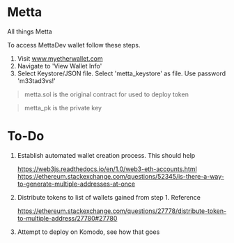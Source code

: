 # Metta
All things Metta

To access MettaDev wallet follow these steps.

1. Visit www.myetherwallet.com
2. Navigate to 'View Wallet Info'
3. Select Keystore/JSON file. Select 'metta_keystore' as file. Use password 'm33tad3vs!'

>metta.sol is the original contract for used to deploy token

>metta_pk is the private key

# To-Do

1. Establish automated wallet creation process. This should help 

     https://web3js.readthedocs.io/en/1.0/web3-eth-accounts.html
     https://ethereum.stackexchange.com/questions/52345/is-there-a-way-to-generate-multiple-addresses-at-once

2. Distribute tokens to list of wallets gained from step 1. Reference

     https://ethereum.stackexchange.com/questions/27778/distribute-token-to-multiple-address/27780#27780


3. Attempt to deploy on Komodo, see how that goes
 
